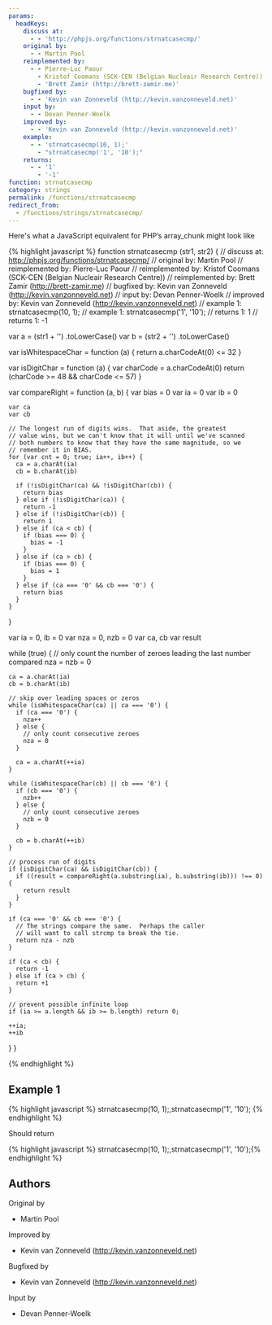 ```yaml
---
params:
  headKeys:
    discuss at:
      - - 'http://phpjs.org/functions/strnatcasecmp/'
    original by:
      - - Martin Pool
    reimplemented by:
      - - Pierre-Luc Paour
        - Kristof Coomans (SCK-CEN (Belgian Nucleair Research Centre))
        - 'Brett Zamir (http://brett-zamir.me)'
    bugfixed by:
      - - 'Kevin van Zonneveld (http://kevin.vanzonneveld.net)'
    input by:
      - - Devan Penner-Woelk
    improved by:
      - - 'Kevin van Zonneveld (http://kevin.vanzonneveld.net)'
    example:
      - - 'strnatcasecmp(10, 1);'
        - "strnatcasecmp('1', '10');"
    returns:
      - - '1'
        - '-1'
function: strnatcasecmp
category: strings
permalink: /functions/strnatcasecmp
redirect_from:
  - /functions/strings/strnatcasecmp/
---
```


<!-- WARNING! This file is auto generated by `npm run web:inject`, do not edit by hand -->

Here's what a JavaScript equivalent for PHP’s array_chunk might look like

{% highlight javascript %}
function strnatcasecmp (str1, str2) {
  //       discuss at: http://phpjs.org/functions/strnatcasecmp/
  //      original by: Martin Pool
  // reimplemented by: Pierre-Luc Paour
  // reimplemented by: Kristof Coomans (SCK-CEN (Belgian Nucleair Research Centre))
  // reimplemented by: Brett Zamir (http://brett-zamir.me)
  //      bugfixed by: Kevin van Zonneveld (http://kevin.vanzonneveld.net)
  //         input by: Devan Penner-Woelk
  //      improved by: Kevin van Zonneveld (http://kevin.vanzonneveld.net)
  //        example 1: strnatcasecmp(10, 1);
  //        example 1: strnatcasecmp('1', '10');
  //        returns 1: 1
  //        returns 1: -1

  var a = (str1 + '')
    .toLowerCase()
  var b = (str2 + '')
    .toLowerCase()

  var isWhitespaceChar = function (a) {
    return a.charCodeAt(0) <= 32
  }

  var isDigitChar = function (a) {
    var charCode = a.charCodeAt(0)
    return (charCode >= 48 && charCode <= 57)
  }

  var compareRight = function (a, b) {
    var bias = 0
    var ia = 0
    var ib = 0

    var ca
    var cb

    // The longest run of digits wins.  That aside, the greatest
    // value wins, but we can't know that it will until we've scanned
    // both numbers to know that they have the same magnitude, so we
    // remember it in BIAS.
    for (var cnt = 0; true; ia++, ib++) {
      ca = a.charAt(ia)
      cb = b.charAt(ib)

      if (!isDigitChar(ca) && !isDigitChar(cb)) {
        return bias
      } else if (!isDigitChar(ca)) {
        return -1
      } else if (!isDigitChar(cb)) {
        return 1
      } else if (ca < cb) {
        if (bias === 0) {
          bias = -1
        }
      } else if (ca > cb) {
        if (bias === 0) {
          bias = 1
        }
      } else if (ca === '0' && cb === '0') {
        return bias
      }
    }
  }

  var ia = 0,
    ib = 0
  var nza = 0,
    nzb = 0
  var ca, cb
  var result

  while (true) {
    // only count the number of zeroes leading the last number compared
    nza = nzb = 0

    ca = a.charAt(ia)
    cb = b.charAt(ib)

    // skip over leading spaces or zeros
    while (isWhitespaceChar(ca) || ca === '0') {
      if (ca === '0') {
        nza++
      } else {
        // only count consecutive zeroes
        nza = 0
      }

      ca = a.charAt(++ia)
    }

    while (isWhitespaceChar(cb) || cb === '0') {
      if (cb === '0') {
        nzb++
      } else {
        // only count consecutive zeroes
        nzb = 0
      }

      cb = b.charAt(++ib)
    }

    // process run of digits
    if (isDigitChar(ca) && isDigitChar(cb)) {
      if ((result = compareRight(a.substring(ia), b.substring(ib))) !== 0) {
        return result
      }
    }

    if (ca === '0' && cb === '0') {
      // The strings compare the same.  Perhaps the caller
      // will want to call strcmp to break the tie.
      return nza - nzb
    }

    if (ca < cb) {
      return -1
    } else if (ca > cb) {
      return +1
    }

    // prevent possible infinite loop
    if (ia >= a.length && ib >= b.length) return 0;

    ++ia;
    ++ib
  }
}

{% endhighlight %}

## Example 1

{% highlight javascript %}
strnatcasecmp(10, 1);,strnatcasecmp('1', '10');
{% endhighlight %}

Should return

{% highlight javascript %}
strnatcasecmp(10, 1);,strnatcasecmp('1', '10');{% endhighlight %}


## Authors


Original by

- Martin Pool


Improved by

- Kevin van Zonneveld (http://kevin.vanzonneveld.net)


Bugfixed by

- Kevin van Zonneveld (http://kevin.vanzonneveld.net)


Input by

- Devan Penner-Woelk

